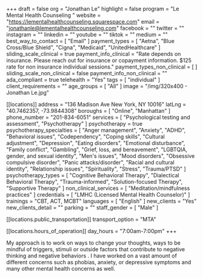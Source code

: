 +++
draft = false
org = "Jonathan Le"
highlight = false
program = "Le Mental Health Counseling "
website = "https://lementalhealthcounseling.squarespace.com"
email = "jonathanle@lementalhealthcounseling.com"
facebook = ""
twitter = ""
instagram = ""
linkedin = ""
youtube = ""
tiktok = ""
medium = ""
best_way_to_contact = [ "Email" ]
payment_types = [
  "Aetna",
  "Blue Cross/Blue Shield",
  "Cigna",
  "Medicaid",
  "UnitedHealthcare"
]
sliding_scale_clinical = true
payment_info_clinical = "Rate depends on insurance.  Please reach out for insurance or copayment information.  $125 rate for non insurance individual sessions."
payment_types_non_clinical = [ ]
sliding_scale_non_clinical = false
payment_info_non_clinical = ""
ada_compliant = true
telehealth = "Yes"
tags = [ "individual" ]
client_requirements = ""
age_groups = [ "All" ]
image = "/img/320x400 - Jonathan Le.jpg"

[[locations]]
address = "136 Madison Ave  New York, NY 10016"
latLng = "40.7462357, -73.9844308"
boroughs = [ "Online", "Manhattan" ]
phone_number = "201-834-6051"
services = [ "Psychological testing and assessment", "Psychotherapy" ]
psychotherapy = true
psychotherapy_specialties = [
  "Anger management",
  "Anxiety",
  "ADHD",
  "Behavioral issues",
  "Codependency",
  "Coping skills",
  "Cultural adjustment",
  "Depression",
  "Eating disorders",
  "Emotional disturbance",
  "Family conflict",
  "Gambling",
  "Grief, loss, and bereavement",
  "LGBTQIA, gender, and sexual identity",
  "Men's issues",
  "Mood disorders",
  "Obsessive compulsive disorder",
  "Panic attacks/disorder",
  "Racial and cultural identity",
  "Relationship issues",
  "Spirituality",
  "Stress",
  "Trauma/PTSD"
]
psychotherapy_types = [
  "Cognitive Behavioral Therapy",
  "Dialectical Behavioral Therapy",
  "Trauma-informed",
  "Solution-focused Therapy",
  "Supportive Therapy"
]
non_clinical_services = [ "Meditation/mindfulness practices" ]
credentials = [ "LMHC (Licensed Mental Health Counselor)" ]
trainings = "CBT, ACT, MCBT"
languages = [ "English" ]
new_clients = "Yes"
new_clients_detail = ""
parking = ""
staff_gender = [ "Male" ]

  [[locations.public_transportation]]
  transport_option = "MTA"

  [[locations.hours_of_operation]]
  day_hours = "7:00am-7:00pm"
+++

My approach is to work on ways to change your thoughts, ways to be mindful of triggers, stimuli or outside factors that contribute to negative thinking and negative behaviors . I have worked on a vast amount of different concerns such as phobias, anxiety, or depressive symptoms and many other mental health concerns as well.
